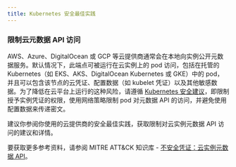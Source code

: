 ```yaml
---
title: Kubernetes 安全最佳实践
---
```


### 限制云元数据 API 访问

AWS、Azure、DigitalOcean 或 GCP 等云提供商通常会在本地向实例公开元数据服务。默认情况下，此端点可被运行在云实例上的 pod 访问，包括在托管的 Kubernetes（如 EKS、AKS、DigitalOcean Kubernetes 或 GKE）中的 pod，并且可以包含该节点的云凭证、配置数据（如 kubelet 凭证）以及其他敏感数据。为了降低在云平台上运行的这种风险，请遵循 [Kubernetes 安全建议](https://kubernetes.io/docs/tasks/administer-cluster/securing-a-cluster/#restricting-cloud-metadata-api-access)，即限制授予实例凭证的权限，使用网络策略限制 pod 对元数据 API 的访问，并避免使用配置数据来传递密文。

建议你参阅你使用的云提供商的安全最佳实践，获取限制对云实例元数据 API 访问的建议和详情。

要获取更多参考资料，请参阅 MITRE ATT&CK 知识库 - [不安全凭证：云实例元数据 API](https://attack.mitre.org/techniques/T1552/005/)。
